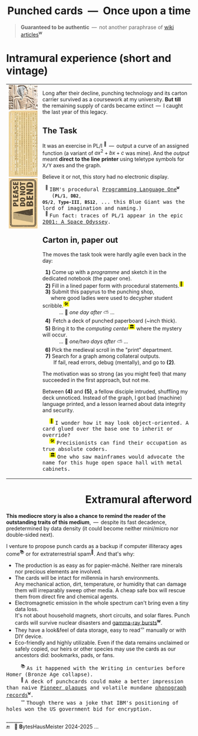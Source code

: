 <h1 align="center">Punched cards &nbsp;&mdash;&nbsp; Once upon a time</h1>

> **Guaranteed to be authentic** &thinsp;&mdash;&thinsp; not another paraphrase of [wiki articles](https://en.wikipedia.org/wiki/Computer_programming_in_the_punched_card_era)<sup><b>w</b></sup>

# Intramural experience (short and vintage)

<table><tr valign="top"><td><picture><img width="333px" alt="&nbsp;Ancient Egypt bas-relief" src="../../../../../_rsc/_img/af/ancient_egypt-bas-relief.jpg" /></picture><br />
      <a href="../../../../../_rsc/_img/photo/hist/1966.punch_cards-stack.jpg">
            <img width="333px" src="../../../../../_rsc/_img/af/punchcard_vert.jpg" alt="&nbsp;Image not found" title="&nbsp;Punchcard in 1966"/></a><br />
      <picture><img width="333px" alt="&nbsp;Please do not bend" src="../../../../../_rsc/_img/signs/do_not_bend-vert_h200px.jpg" /></picture>
                  </td><td>
                        
Long after their decline, punching technology and its carton carrier survived as a coursework at my university. **But&nbsp;till** the&nbsp;remaining supply of cards became extinct &thinsp;&mdash;&thinsp; I caught the last year of this legacy.
                        
## The Task
      
It was an exercise in PL/I&nbsp;<sup>🔢</sup> &thinsp;&mdash;&thinsp; output a curve of an assigned function (a variant of $`ax^2 + bx + c`$ was mine). And the <i>output</i> meant <b>direct to the line printer</b> using teletype symbols for <samp>X/Y</samp> axes and the graph.

Believe it or not, this story had no electronic display.

&nbsp; <sup>🔢</sup>&nbsp;<samp>IBM's procedural <a href="https://en.wikipedia.org/wiki/PL/I">Programming Language One</a><sup><b>w</b></sup><br />
&nbsp; &nbsp;(<code><b>PL/1</b>, <b>DB2</b>, <b>OS/2</b>, <b>Type-III</b>, <b>BS12</b>,</code> ... this Blue Giant was the lord of imagination and naming.)</samp>
<br />
&nbsp; <sup>:cinema:</sup> <samp>Fun fact: traces of PL/1 appear in the epic <a href="https://www.wired.com/story/2001-a-space-odyssey-predicted-the-future50-years-ago">2001: A Space Odyssey</a>.</samp>

## Carton in, paper out

The moves the task took were hardly agile even back in the day:

&nbsp; <b>1️)</b> Come up with a _programme_ and sketch it in the dedicated notebook (the paper one).<br />
&nbsp; <b>2️)</b> Fill in a lined paper form with procedural statements.<sup><mark>&thinsp;🥪&thinsp;<mark></sup><br />
&nbsp; <b>3️)</b> Submit this papyrus to the punching shop,<br />
&nbsp; &nbsp; &nbsp; where good ladies were used to decypher student scribble.<sup><mark>&thinsp;🛠️&thinsp;<mark></sup><br />
&nbsp; &nbsp; &nbsp; &nbsp; &nbsp; &nbsp; ... 🌙 _one day after_ ⛅ ...<br />
&nbsp; <b>4️)</b>&nbsp;&thinsp;Fetch a deck of punched paperboard (~inch thick).<br />
&nbsp; <b>5)</b> Bring it to the _computing center_<sup><mark>&thinsp;🏛️&thinsp;<mark></sup> where the mystery will occur.<br />
&nbsp; &nbsp; &nbsp; &nbsp; &nbsp; &nbsp; ... 🌙 <i>one/two days after</i> ⛅ ...<br />
&nbsp; <b>6)</b> Pick the medieval scroll in the "print" department.<br />
&nbsp; <b>7)</b>  Search for a graph among collateral outputs.<br />
&nbsp; &nbsp; &nbsp; &nbsp;  If fail, read errors, debug (mentally), and go to <b>(2)</b>.

The motivation was so strong (as you might feel) that many succeeded in the first approach, but not me.

Between **(4)** and **(5)**, a fellow disciple intruded, shuffling my deck unnoticed. Instead of the graph, I got bad (machine) language printed, and a lesson learned about data integrity and security.

&nbsp; &nbsp; &nbsp;<sup><mark>&thinsp;🥪&thinsp;</mark></sup> <samp>I wonder how it may look object-oriented. A card glued over the base one to inherit or override?</samp>\
&nbsp; &nbsp; &nbsp;<sup><mark>&thinsp;🛠️&thinsp;<mark></sup> <samp>Precisionists can find their occupation as true absolute coders.</samp>\
&nbsp; &nbsp; &nbsp;<sup><mark>&thinsp;🏛️&thinsp;</mark></sup> <samp>One who saw mainframes would advocate the name for this huge open space hall with metal cabinets.</samp>

</td></tr></table>

<h1 align="right">Extramural afterword</h1>

__This mediocre story is also a chance to remind the reader of the outstanding traits of this medium__, &thinsp;&mdash;&thinsp;  despite its fast decadence, predetermined by data density 
(it could become neither mini/micro nor double-sided next).

I venture to propose punch cards as a backup if computer illiteracy ages come<sup>📚</sup> or for extraterrestrial spam<sup>🚀</sup>. And that's why:

+ The production is as easy as for papier-mâché. Neither rare minerals nor precious elements are involved.
+ The cards will be intact for millennia in harsh environments.\
Any mechanical action, dirt, temperature, or humidity that can damage them will irreparably sweep other media.  A cheap safe box will rescue them from direct fire and chemical agents.
+ Electromagnetic emission in the whole spectrum can't bring even a tiny data loss.\
It's not about household magnets, short circuits, and solar flares. Punch cards will survive nuclear disasters and [gamma-ray bursts](https://en.wikipedia.org/wiki/Gamma-ray_burst)<sup><b>w</b></sup>.
+ They have a look&feel of data storage, easy to read<sup>🪢</sup> manually or with DIY device.
+ Eco-friendly and highly utilizable. 
Even if the data remains unclaimed or safely copied, our heirs or other species may use the cards as our ancestors did: bookmarks, pads, or fans.

&nbsp; &nbsp; &nbsp; &nbsp; &nbsp; <sup>📚</sup> <samp>As it happened with the Writing in centuries before Homer (Bronze Age collapse).</samp>\
&nbsp; &nbsp; &nbsp; &nbsp; &nbsp; <sup>🚀</sup> <samp>A deck of punchcards could make a better impression than naive [Pioneer plaques](https://en.wikipedia.org/wiki/Pioneer_plaque) 
and volatile mundane [phonograph records](https://en.wikipedia.org/wiki/Voyager_Golden_Record)<sup><b>w</b></sup>.</samp>\
&nbsp; &nbsp; &nbsp; &nbsp; &nbsp; <sup>🪢</sup> <samp>Though there was a joke that IBM's positioning of holes won the US government bid for encryption.</samp>

\_______\
 🔚 &nbsp; 🌙 <b>Β</b>ytesHausMeister 2024-2025 ...
